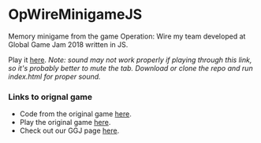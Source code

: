 # OpWireMinigameJS

Memory minigame from the game Operation: Wire my team developed at Global Game Jam 2018 written in JS.

Play it [here](https://devdudesami.github.io/OpWireMinigameJS/). *Note: sound may not work properly if playing through this link, so it's probably better to mute the tab. Download or clone the repo and run index.html for proper sound.*

### Links to orignal game
- Code from the original game [here](https://github.com/DevdudeSami/GUEmail_GGJ).
- Play the original game [here](https://dasha1362.itch.io/operation-wire).
- Check out our GGJ page [here](https://globalgamejam.org/2018/games/operation-wire).
